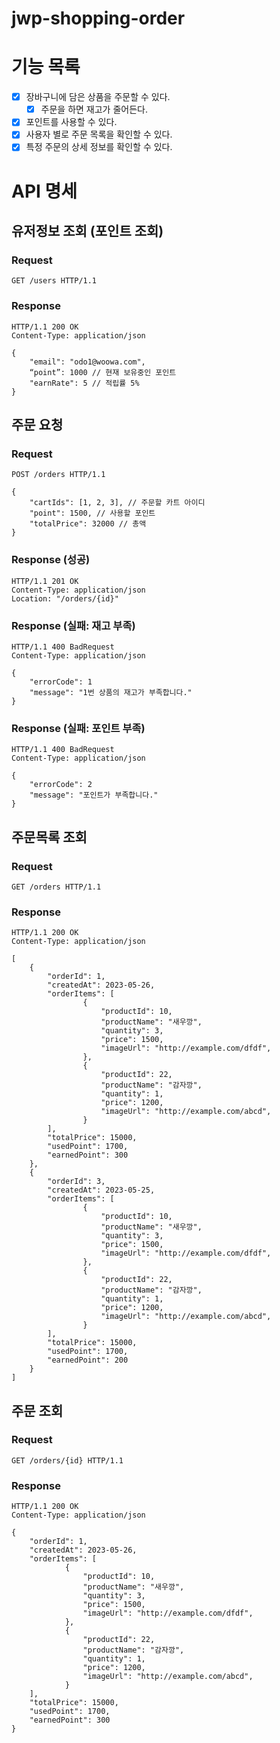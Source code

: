 # jwp-shopping-order

# 기능 목록

- [x] 장바구니에 담은 상품을 주문할 수 있다.
    - [x] 주문을 하면 재고가 줄어든다.
- [x] 포인트를 사용할 수 있다.
- [x] 사용자 별로 주문 목록을 확인할 수 있다.
- [x] 특정 주문의 상세 정보를 확인할 수 있다.

# API 명세

## 유저정보 조회 (포인트 조회)

### Request

```
GET /users HTTP/1.1
```

### Response

```
HTTP/1.1 200 OK
Content-Type: application/json

{
	"email": "odo1@woowa.com",
	“point”: 1000 // 현재 보유중인 포인트
	"earnRate": 5 // 적립률 5%
}
```

## 주문 요청

### Request

```
POST /orders HTTP/1.1
```

```
{
	"cartIds": [1, 2, 3], // 주문할 카트 아이디
	"point": 1500, // 사용할 포인트
	"totalPrice": 32000 // 총액
}
```

### Response (성공)

```
HTTP/1.1 201 OK
Content-Type: application/json
Location: "/orders/{id}"
```

### Response (실패: 재고 부족)

```
HTTP/1.1 400 BadRequest
Content-Type: application/json

{
	"errorCode": 1
	"message": "1번 상품의 재고가 부족합니다."
}
```

### Response (실패: 포인트 부족)

```
HTTP/1.1 400 BadRequest
Content-Type: application/json

{
	"errorCode": 2
	"message": "포인트가 부족합니다."
}
```

## 주문목록 조회

### Request

```
GET /orders HTTP/1.1
```

### Response

```
HTTP/1.1 200 OK
Content-Type: application/json

[
	{
		"orderId": 1,
		"createdAt": 2023-05-26,
		"orderItems": [
				{
					"productId": 10,
					"productName": "새우깡",
					"quantity": 3,
					"price": 1500,
					"imageUrl": "http://example.com/dfdf",
				},
				{
					"productId": 22,
					"productName": "감자깡",
					"quantity": 1,
					"price": 1200,
					"imageUrl": "http://example.com/abcd",
				}
		],
		"totalPrice": 15000,
		"usedPoint": 1700,
		"earnedPoint": 300
	},
	{
		"orderId": 3,
		"createdAt": 2023-05-25,
		"orderItems": [
				{
					"productId": 10,
					"productName": "새우깡",
					"quantity": 3,
					"price": 1500,
					"imageUrl": "http://example.com/dfdf",
				},
				{
					"productId": 22,
					"productName": "감자깡",
					"quantity": 1,
					"price": 1200,
					"imageUrl": "http://example.com/abcd",
				}
		],
		"totalPrice": 15000,
		"usedPoint": 1700,
		"earnedPoint": 200
	}
]
```

## 주문 조회

### Request

```
GET /orders/{id} HTTP/1.1
```

### Response

```
HTTP/1.1 200 OK
Content-Type: application/json

{
	"orderId": 1,
	"createdAt": 2023-05-26,
	"orderItems": [
			{
				"productId": 10,
				"productName": "새우깡",
				"quantity": 3,
				"price": 1500,
				"imageUrl": "http://example.com/dfdf",
			},
			{
				"productId": 22,
				"productName": "감자깡",
				"quantity": 1,
				"price": 1200,
				"imageUrl": "http://example.com/abcd",
			}
	],
	"totalPrice": 15000,
	"usedPoint": 1700,
	"earnedPoint": 300
}
```
